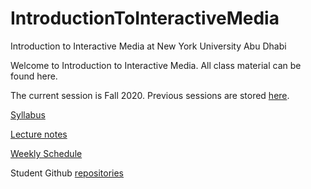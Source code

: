 # IntroductionToInteractiveMedia
Introduction to Interactive Media at New York University Abu Dhabi

Welcome to Introduction to Interactive Media. All class material can be
found here. 

The current session is Fall 2020. Previous sessions are stored
[here](previousSessions/previousSessions.md).

[Syllabus](syllabus.md)

[Lecture notes](lectureNotes.md)

[Weekly Schedule](weeklySchedule.md)

Student Github [repositories](studentGithubRepositories.md)

